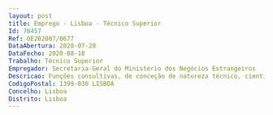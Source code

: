 ```yaml
--- 
layout: post
title: Emprego - Lisboa - Técnico Superior
Id: 78457
Ref: OE202007/0677
DataAbertura: 2020-07-28
DataFecho: 2020-08-18
Trabalho: Técnico Superior
Empregador: Secretaria-Geral do Ministério dos Negócios Estrangeiros
Descricao: Funções consultivas, de conceção de natureza técnico, científica e financeira em matéria depreparação e acompanhamento das aquisição de bens e serviços para o Ministério dos NegóciosEstrangeiros (MNE), com realização de trabalhos e ou tarefas no âmbito da contratação pública,abrangendo as consultas ao mercado, as fase pré contratual, contratual e de execução, bem comoa realização dos respetivos procedimentos financeiros (em “GeRFiP   Gestão de RecursosFinanceiros em modo Partilhado”), incluindo a possibilidade de aplicação de Fundos Comunitários(cofinanciamento de projetos).As concretas tarefas a serem asseguradas no âmbito deste posto de trabalho consistem, sob o pontode vista técnico, na instrução, lançamento e acompanhamento de procedimentos de contrataçãopública, nas diferentes vertentes de ordem legal, orçamental, financeira e contabilística, e naexecução dos correspondentes contratos públicos.Trata se de uma oportunidade em poder integrar uma equipa de trabalho multidisciplinar, com umaabrangência de atuação jurídico financeira com possibilidade de desenvolvimento pessoal eprofissional na área de intervenção.A principal legislação enquadradora do âmbito das atividades a cumprir consubstancia se no Códigodos Contratos Públicos, nas diretivas comunitárias da área da contratação pública (incluindoa RECOMENDAÇÃO (UE) 2017 1805 da Comissão, de 3 de outubro de 2017, sobre a profissionalizaçãoda contratação pública) e o acervo da legislação do regime de administração financeira do Estado,através da utilização dos sistemas informáticos e plataformas especializadas.
CodigoPostal: 1399-030 LISBOA
Concelho: Lisboa
Distrito: Lisboa
--- 
```

